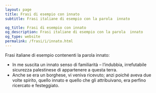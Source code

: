 ```yaml
---
layout: page
title: Frasi di esempio con innato 
subtitle: Frasi italiane di esempio con la parola  innato

og_title: Frasi di esempio con innato 
og_description: Frasi italiane di esempio con la parola  innato
og_type: website
permalink: /frasi/i/innato.html
---
```


Frasi italiane di esempio contenenti la parola innato:


- In me suscita un innato senso di familiarità – l’indubbia, irrefutabile sicurezza palestinese di appartenere a questa terra.
- Anche se era un borghese, vi veniva ricevuto; anzi poiché aveva due volte spirito, quello innato e quello che gli attribuivano, era perfino ricercato e festeggiato.
